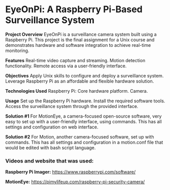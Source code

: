 # EyeOnPi: A Raspberry Pi-Based Surveillance System

**Project Overview**
EyeOnPi is a surveillance camera system built using a Raspberry Pi. This project is the final assignment for a Unix course and demonstrates hardware and software integration to achieve real-time monitoring.

**Features**
Real-time video capture and streaming.
Motion detection functionality.
Remote access via a user-friendly interface.

**Objectives**
Apply Unix skills to configure and deploy a surveillance system.
Leverage Raspberry Pi as an affordable and flexible hardware solution.

**Technologies Used**
Raspberry Pi: Core hardware platform.
Camera.

**Usage**
Set up the Raspberry Pi hardware.
Install the required software tools.
Access the surveillance system through the provided interface.

**Solution #1**
For MotionEye, a camera-focused open-source software, very easy to set up with a user-friendly interface, using commands. This has all settings and configuration on web interface.

**Solution #2**
For Motion, another camera-focused software, set up with commands. This has all settings and configuration in a motion.conf file that would be edited with bash script language. 

### Videos and website that was used: 

**Raspberry Pi Imager:**
https://www.raspberrypi.com/software/

**MotionEye:**
https://pimylifeup.com/raspberry-pi-security-camera/
